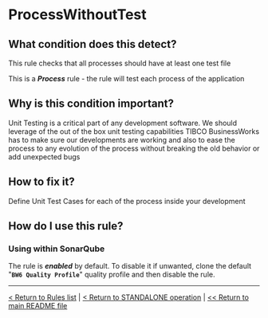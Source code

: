 # ProcessWithoutTest

## What condition does this detect?

This rule checks that all processes should have at least one test file

This is a ***Process*** rule - the rule will test each process of the application

## Why is this condition important?

Unit Testing is a critical part of any development software. We should leverage of the out of the box unit testing capabilities TIBCO BusinessWorks has to make sure our developments are working and also to ease the process to any evolution of the process without breaking the old behavior or add unexpected bugs

## How to fix it?

Define Unit Test Cases for each of the process inside your development

## How do I use this rule?

### Using within SonarQube

The rule is **_enabled_** by default. To disable it if unwanted, clone the default "**`BW6 Quality Profile`**" quality profile and then disable the rule.

---
[< Return to Rules list](./RULES.md) | [< Return to STANDALONE operation](../STANDALONE.md) | [<< Return to main README file](../../README.md)
